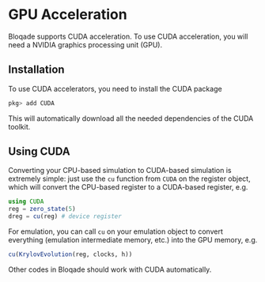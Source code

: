 # GPU Acceleration

Bloqade supports CUDA acceleration. To use
CUDA acceleration, you will need a NVIDIA graphics processing unit (GPU).

## Installation

To use CUDA accelerators, you need to install the CUDA package

```julia
pkg> add CUDA
```

This will automatically download all the needed dependencies of
the CUDA toolkit.

## Using CUDA

Converting your CPU-based simulation to CUDA-based simulation
is extremely simple: just use the `cu` function from `CUDA`
on the register object, which will convert the CPU-based
register to a CUDA-based register, e.g.

```julia
using CUDA
reg = zero_state(5)
dreg = cu(reg) # device register
```

For emulation, you can call `cu` on your emulation object
to convert everything (emulation intermediate memory, etc.)
into the GPU memory, e.g.

```julia
cu(KrylovEvolution(reg, clocks, h))
```

Other codes in Bloqade should work with CUDA
automatically.
